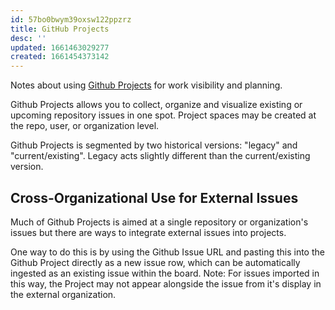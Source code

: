 ```yaml
---
id: 57bo0bwym39oxsw122ppzrz
title: GitHub Projects
desc: ''
updated: 1661463029277
created: 1661454373142
---
```


Notes about using [Github Projects](https://docs.github.com/en/issues/planning-and-tracking-with-projects/learning-about-projects/about-projects) for work visibility and planning.

Github Projects allows you to collect, organize and visualize existing or upcoming repository issues in one spot. Project spaces may be created at the repo, user, or organization level.

Github Projects is segmented by two historical versions: "legacy" and "current/existing". Legacy acts slightly different than the current/existing version.

## Cross-Organizational Use for External Issues

Much of Github Projects is aimed at a single repository or organization's issues but there are ways to integrate external issues into projects.

One way to do this is by using the Github Issue URL and pasting this into the Github Project directly as a new issue row, which can be automatically ingested as an existing issue within the board. Note: For issues imported in this way, the Project may not appear alongside the issue from it's display in the external organization.
